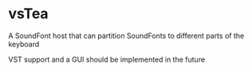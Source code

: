 # vsTea
A SoundFont host that can partition SoundFonts to different parts of the keyboard

VST support and a GUI should be implemented in the future
